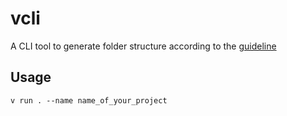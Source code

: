 # vcli

A CLI tool to generate folder structure according to the [guideline](https://blog.vlang.io/the-complete-beginners-guide-to-cli-apps-in-v/)

## Usage
`v run . --name name_of_your_project`